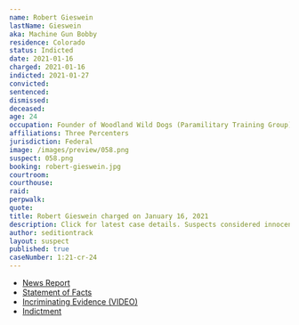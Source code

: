 ```yaml
---
name: Robert Gieswein
lastName: Gieswein
aka: Machine Gun Bobby
residence: Colorado
status: Indicted
date: 2021-01-16
charged: 2021-01-16
indicted: 2021-01-27
convicted: 
sentenced: 
dismissed: 
deceased:
age: 24
occupation: Founder of Woodland Wild Dogs (Paramilitary Training Group)
affiliations: Three Percenters
jurisdiction: Federal
image: /images/preview/058.png
suspect: 058.png
booking: robert-gieswein.jpg
courtroom:
courthouse:
raid:
perpwalk:
quote:
title: Robert Gieswein charged on January 16, 2021
description: Click for latest case details. Suspects considered innocent until proven guilty.
author: seditiontrack
layout: suspect
published: true
caseNumber: 1:21-cr-24
---
```

- [News Report](https://www.denverpost.com/2021/01/18/colorado-us-capitol-riot-robert-gieswein/)
- [Statement of Facts](https://www.justice.gov/opa/page/file/1360831/download)
- [Incriminating Evidence (VIDEO)](https://twitter.com/Cleavon_MD/status/1352172510603689991?s=20)
- [Indictment](https://www.justice.gov/opa/page/file/1361206/download)

